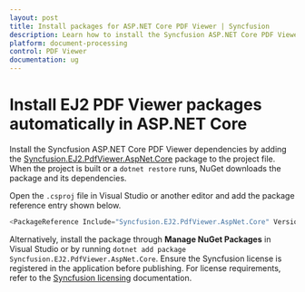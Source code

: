 ```yaml
---
layout: post
title: Install packages for ASP.NET Core PDF Viewer | Syncfusion
description: Learn how to install the Syncfusion ASP.NET Core PDF Viewer NuGet package and restore the required dependencies.
platform: document-processing
control: PDF Viewer
documentation: ug
---
```


# Install EJ2 PDF Viewer packages automatically in ASP.NET Core

Install the Syncfusion ASP.NET Core PDF Viewer dependencies by adding the [Syncfusion.EJ2.PdfViewer.AspNet.Core](https://www.nuget.org/packages/Syncfusion.EJ2.PdfViewer.AspNet.Core/) package to the project file. When the project is built or a `dotnet restore` runs, NuGet downloads the package and its dependencies.

Open the `.csproj` file in Visual Studio or another editor and add the package reference entry shown below.

```cs
<PackageReference Include="Syncfusion.EJ2.PdfViewer.AspNet.Core" Version="*" />
```

Alternatively, install the package through **Manage NuGet Packages** in Visual Studio or by running `dotnet add package Syncfusion.EJ2.PdfViewer.AspNet.Core`. Ensure the Syncfusion license is registered in the application before publishing. For license requirements, refer to the [Syncfusion licensing](https://help.syncfusion.com/common/essential-studio/licensing/license-key) documentation.
